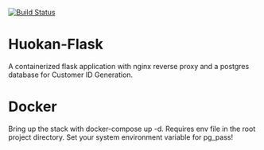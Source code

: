 [![Build Status](https://travis-ci.org/cryofracture/huokan-flask.svg?branch=master)](https://travis-ci.org/cryofracture/huokan-flask)

# Huokan-Flask

A containerized flask application with nginx reverse proxy and a postgres database for Customer ID Generation.

# Docker

Bring up the stack with docker-compose up -d. Requires env file in the root project directory. Set your system environment variable for pg_pass!